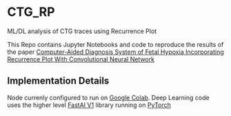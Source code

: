 # CTG_RP
ML/DL analysis of CTG traces using Recurrence Plot

This Repo contains Jupyter Notebooks and code to reproduce the results of the paper [Computer-Aided Diagnosis System of Fetal Hypoxia Incorporating Recurrence Plot With Convolutional Neural Network](https://www.frontiersin.org/articles/10.3389/fphys.2019.00255/full)

## Implementation Details

Node currenly configured to run on [Google Colab](https://colab.research.google.com).  Deep Learning code uses the higher level [FastAI V1](https://docs.fast.ai/) library running on [PyTorch](https://pytorch.org/)


